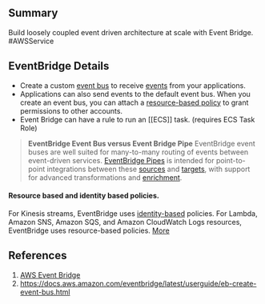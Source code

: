 ## Summary
Build loosely coupled event driven architecture at scale with Event Bridge. #AWSService 

## EventBridge Details
- Create a custom [event bus](https://docs.aws.amazon.com/eventbridge/latest/userguide/eb-event-bus.html) to receive [events](https://docs.aws.amazon.com/eventbridge/latest/userguide/eb-events.html) from your applications. 
-  Applications can also send events to the default event bus. When you create an event bus, you can attach a [resource-based policy](https://docs.aws.amazon.com/eventbridge/latest/userguide/eb-use-resource-based.html) to grant permissions to other accounts.
- Event Bridge can have a rule to run an [[ECS]] task. (requires ECS Task Role)
>**EventBridge Event Bus versus Event Bridge Pipe**
> 	EventBridge event buses are well suited for many-to-many routing of events between event-driven services.
> 	 [EventBridge Pipes](https://docs.aws.amazon.com/eventbridge/latest/userguide/eb-pipes.html) is intended for point-to-point integrations between these [sources](https://docs.aws.amazon.com/eventbridge/latest/userguide/eb-pipes-event-source.html) and [targets](https://docs.aws.amazon.com/eventbridge/latest/userguide/eb-pipes-event-target.html), with support for advanced transformations and [enrichment](https://docs.aws.amazon.com/eventbridge/latest/userguide/eb-pipes.html#pipes-enrichment).
 #### Resource based and identity based policies.
 For Kinesis streams, EventBridge uses [identity-based](https://docs.aws.amazon.com/eventbridge/latest/userguide/eb-use-identity-based.html) policies.
 For Lambda, Amazon SNS, Amazon SQS, and Amazon CloudWatch Logs resources, EventBridge uses resource-based policies. [More](https://docs.aws.amazon.com/eventbridge/latest/userguide/eb-use-resource-based.html)

## References

1. [AWS Event Bridge](https://aws.amazon.com/eventbridge/) 
2. https://docs.aws.amazon.com/eventbridge/latest/userguide/eb-create-event-bus.html